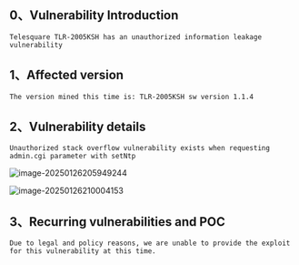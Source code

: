 ## 0、Vulnerability Introduction

```
Telesquare TLR-2005KSH has an unauthorized information leakage vulnerability
```

## 1、Affected version

```
The version mined this time is: TLR-2005KSH sw version 1.1.4
```

## 2、Vulnerability details

```
Unauthorized stack overflow vulnerability exists when requesting admin.cgi parameter with setNtp
```

![image-20250126205949244](D:\Desktop\Telesquare\7\image-20250126205949244.png)

![image-20250126210004153](D:\Desktop\Telesquare\7\image-20250126210004153.png)

## 3、Recurring vulnerabilities and POC

```
Due to legal and policy reasons, we are unable to provide the exploit for this vulnerability at this time.
```